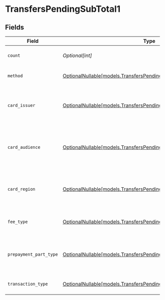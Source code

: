 # TransfersPendingSubTotal1


## Fields

| Field                                                                                                                            | Type                                                                                                                             | Required                                                                                                                         | Description                                                                                                                      | Example                                                                                                                          |
| -------------------------------------------------------------------------------------------------------------------------------- | -------------------------------------------------------------------------------------------------------------------------------- | -------------------------------------------------------------------------------------------------------------------------------- | -------------------------------------------------------------------------------------------------------------------------------- | -------------------------------------------------------------------------------------------------------------------------------- |
| `count`                                                                                                                          | *Optional[int]*                                                                                                                  | :heavy_minus_sign:                                                                                                               | Number of transactions of this type                                                                                              | 50                                                                                                                               |
| `method`                                                                                                                         | [OptionalNullable[models.TransfersPendingSubTotalMethod1]](../models/transferspendingsubtotalmethod1.md)                         | :heavy_minus_sign:                                                                                                               | Payment type of the transactions                                                                                                 | creditcard                                                                                                                       |
| `card_issuer`                                                                                                                    | [OptionalNullable[models.TransfersPendingSubTotalCardIssuer1]](../models/transferspendingsubtotalcardissuer1.md)                 | :heavy_minus_sign:                                                                                                               | In case of payments transactions with card, the card issuer will be available                                                    | amex                                                                                                                             |
| `card_audience`                                                                                                                  | [OptionalNullable[models.TransfersPendingSubTotalCardAudience1]](../models/transferspendingsubtotalcardaudience1.md)             | :heavy_minus_sign:                                                                                                               | In case of payments trnsactions with card, the card audience will be available.                                                  | other                                                                                                                            |
| `card_region`                                                                                                                    | [OptionalNullable[models.TransfersPendingSubTotalCardRegion1]](../models/transferspendingsubtotalcardregion1.md)                 | :heavy_minus_sign:                                                                                                               | In case of payments transactions with card, the card region will be available.                                                   | domestic                                                                                                                         |
| `fee_type`                                                                                                                       | [OptionalNullable[models.TransfersPendingSubTotalFeeType1]](../models/transferspendingsubtotalfeetype1.md)                       | :heavy_minus_sign:                                                                                                               | Present when the transaction represents a fee.                                                                                   | payment-fee                                                                                                                      |
| `prepayment_part_type`                                                                                                           | [OptionalNullable[models.TransfersPendingSubTotalPrepaymentPartType1]](../models/transferspendingsubtotalprepaymentparttype1.md) | :heavy_minus_sign:                                                                                                               | Prepayment part: fee itself, reimbursement, discount, VAT or rounding compensation.                                              | fee                                                                                                                              |
| `transaction_type`                                                                                                               | [OptionalNullable[models.TransfersPendingSubTotalTransactionType1]](../models/transferspendingsubtotaltransactiontype1.md)       | :heavy_minus_sign:                                                                                                               | Represents the transaction type                                                                                                  | payment                                                                                                                          |